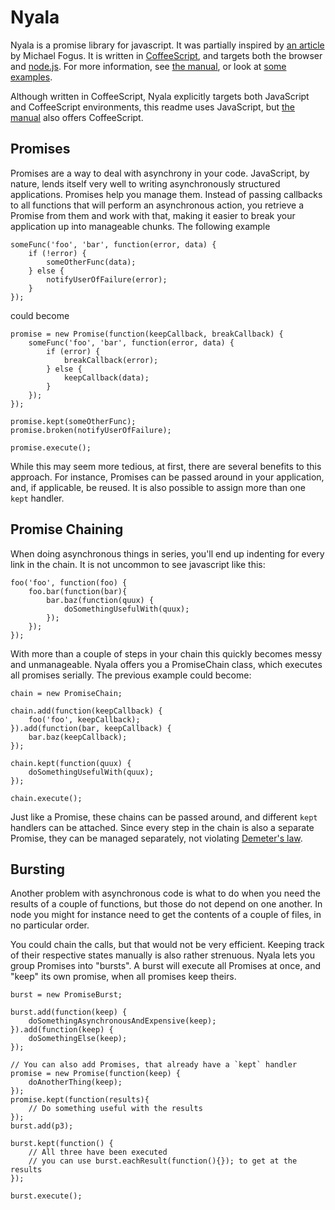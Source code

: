 # Nyala

Nyala is a promise library for javascript. It was partially inspired by [an article](http://blog.fogus.me/2011/04/12/node-js-is-dead-long-live-node/) by Michael Fogus. It is written in [CoffeeScript](http://coffeescript.org), and targets both the browser and [node.js](http://nodejs.org). For more information, see [the manual](http://naneau.net/nyala), or look at [some examples](https://github.com/naneau/nyala/tree/master/examples).

Although written in CoffeeScript, Nyala explicitly targets both JavaScript and CoffeeScript environments, this readme uses JavaScript, but [the manual](http://naneau.net/nyala) also offers CoffeeScript.

## Promises

Promises are a way to deal with asynchrony in your code. JavaScript, by nature, lends itself very well to writing asynchronously structured applications. Promises help you manage them. Instead of passing callbacks to all functions that will perform an asynchronous action, you retrieve a Promise from them and work with that, making it easier to break your application up into manageable chunks. The following example

    someFunc('foo', 'bar', function(error, data) {
        if (!error) {
            someOtherFunc(data);
        } else {
            notifyUserOfFailure(error);
        }
    });
    
could become

    promise = new Promise(function(keepCallback, breakCallback) {
        someFunc('foo', 'bar', function(error, data) {
            if (error) {
                breakCallback(error);
            } else {
                keepCallback(data);
            }
        });
    });
    
    promise.kept(someOtherFunc);
    promise.broken(notifyUserOfFailure);
    
    promise.execute();

While this may seem more tedious, at first, there are several benefits to this approach. For instance, Promises can be passed around in your application, and, if applicable, be reused. It is also possible to assign more than one `kept` handler.

## Promise Chaining

When doing asynchronous things in series, you'll end up indenting for every link in the chain. It is not uncommon to see javascript like this:

    foo('foo', function(foo) {
        foo.bar(function(bar){
            bar.baz(function(quux) {
                doSomethingUsefulWith(quux);
            });
        });
    });

With more than a couple of steps in your chain this quickly becomes messy and unmanageable. Nyala offers you a PromiseChain class, which executes all promises serially. The previous example could become:

    chain = new PromiseChain;
    
    chain.add(function(keepCallback) {
        foo('foo', keepCallback);
    }).add(function(bar, keepCallback) {
        bar.baz(keepCallback);
    });
    
    chain.kept(function(quux) {
        doSomethingUsefulWith(quux);
    });
    
    chain.execute();
    
Just like a Promise, these chains can be passed around, and different `kept` handlers can be attached. Since every step in the chain is also a separate Promise, they can be managed separately, not violating [Demeter's law](http://en.wikipedia.org/wiki/Law_of_Demeter).

## Bursting

Another problem with asynchronous code is what to do when you need the results of a couple of functions, but those do not depend on one another. In node you might for instance need to get the contents of a couple of files, in no particular order.

You could chain the calls, but that would not be very efficient. Keeping track of their respective states manually is also rather strenuous. Nyala lets you group Promises into "bursts". A burst will execute all Promises at once, and "keep" its own promise, when all promises keep theirs.

    burst = new PromiseBurst;
    
    burst.add(function(keep) {
        doSomethingAsynchronousAndExpensive(keep);
    }).add(function(keep) {
        doSomethingElse(keep);
    });
    
    // You can also add Promises, that already have a `kept` handler
    promise = new Promise(function(keep) {
        doAnotherThing(keep);
    });
    promise.kept(function(results){
        // Do something useful with the results
    });
    burst.add(p3);

    burst.kept(function() {
        // All three have been executed
        // you can use burst.eachResult(function(){}); to get at the results
    });
    
    burst.execute();